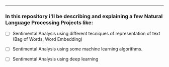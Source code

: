 ---

### In this repository i'll be describing and explaining a few **Natural Language Processing Projects** like:



- [ ] Sentimental Analysis using different tecniques of representation of text (Bag of Words, Word Embedding)
- [ ] Sentimental Analysis using some machine learning algorithms.
- [ ] Sentimental Analysis using deep learning   

